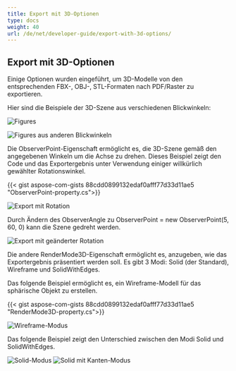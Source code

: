 ```yaml
---
title: Export mit 3D-Optionen
type: docs
weight: 40
url: /de/net/developer-guide/export-with-3d-options/
---
```


## **Export mit 3D-Optionen**

Einige Optionen wurden eingeführt, um 3D-Modelle von den entsprechenden FBX-, OBJ-, STL-Formaten nach PDF/Raster zu exportieren.

Hier sind die Beispiele der 3D-Szene aus verschiedenen Blickwinkeln:

![Figures](/cad/_assets/guide/3d/fig1.png)

![Figures aus anderen Blickwinkeln](/cad/_assets/guide/3d/fig2.png)

Die ObserverPoint-Eigenschaft ermöglicht es, die 3D-Szene gemäß den angegebenen Winkeln um die Achse zu drehen. Dieses Beispiel zeigt den Code und das Exportergebnis unter Verwendung einiger willkürlich gewählter Rotationswinkel.

{{< gist aspose-com-gists 88cdd0899132edaf0afff77d33d11ae5 "ObserverPoint-property.cs">}}

![Export mit Rotation](/cad/_assets/guide/3d/fig3.png)

Durch Ändern des ObserverAngle zu ObserverPoint = new ObserverPoint(5, 60, 0) kann die Szene gedreht werden.

![Export mit geänderter Rotation](/cad/_assets/guide/3d/fig4.png)

Die andere RenderMode3D-Eigenschaft ermöglicht es, anzugeben, wie das Exportergebnis präsentiert werden soll. Es gibt 3 Modi: Solid (der Standard), Wireframe und SolidWithEdges.

Das folgende Beispiel ermöglicht es, ein Wireframe-Modell für das sphärische Objekt zu erstellen.

{{< gist aspose-com-gists 88cdd0899132edaf0afff77d33d11ae5 "RenderMode3D-property.cs">}}

![Wireframe-Modus](/cad/_assets/guide/3d/fig5.png)

Das folgende Beispiel zeigt den Unterschied zwischen den Modi Solid und SolidWithEdges.

![Solid-Modus](/cad/_assets/guide/3d/fig6.png)
![Solid mit Kanten-Modus](/cad/_assets/guide/3d/fig7.png)
